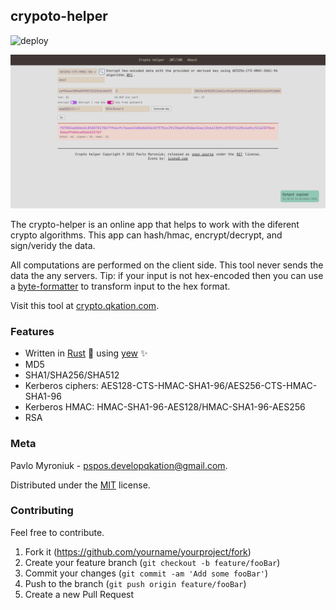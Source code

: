 ## crypoto-helper

![deploy](https://github.com/TheBestTvarynka/crypoto-helper/actions/workflows/github-actions.yml/badge.svg)

![](/public/img/example.png)

The crypto-helper is an online app that helps to work with the diferent crypto algorithms. This app can hash/hmac, encrypt/decrypt, and sign/veridy the data.

All computations are performed on the client side. This tool never sends the data the any servers. Tip: if your input is not hex-encoded then you can use a [byte-formatter](https://bf.qkation.com) to transform input to the hex format.

Visit this tool at [crypto.qkation.com](https://crypto.qkation.com).

### Features

* Written in [Rust](https://github.com/rust-lang/rust) :crab: using [yew](https://github.com/yewstack/yew) :sparkles:
* MD5
* SHA1/SHA256/SHA512
* Kerberos ciphers: AES128-CTS-HMAC-SHA1-96/AES256-CTS-HMAC-SHA1-96
* Kerberos HMAC: HMAC-SHA1-96-AES128/HMAC-SHA1-96-AES256
* RSA

### Meta

Pavlo Myroniuk - [pspos.developqkation@gmail.com](mailto:pspos.developqkation@gmail.com).

Distributed under the [MIT](https://github.com/TheBestTvarynka/bytes-formatter/blob/main/LICENSE) license.

### Contributing

Feel free to contribute.

1. Fork it (<https://github.com/yourname/yourproject/fork>)
2. Create your feature branch (`git checkout -b feature/fooBar`)
3. Commit your changes (`git commit -am 'Add some fooBar'`)
4. Push to the branch (`git push origin feature/fooBar`)
5. Create a new Pull Request
